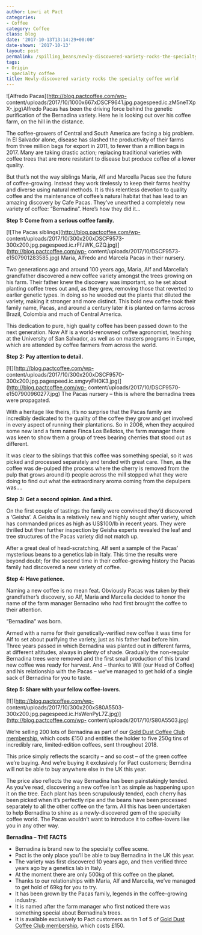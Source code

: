 ```yaml
---
author: Lowri at Pact
categories:
- Coffee
category: Coffee
class: blog
date: '2017-10-13T13:14:29+00:00'
date-shown: '2017-10-13'
layout: post
permalink: /spilling_beans/newly-discovered-variety-rocks-the-specialty-coffee-world
tags:
- Origin
- specialty coffee
title: Newly-discovered variety rocks the specialty coffee world
---
```


![Alfredo Pacas](http://blog.pactcoffee.com/wp-
content/uploads/2017/10/1000x667xDSCF9641.jpg.pagespeed.ic.zM5neTXpX-.jpg)Alfredo
Pacas has been the driving force behind the genetic purification of the
Bernadina variety. Here he is looking out over his coffee farm, on the hill in
the distance.

The coffee-growers of Central and South America are facing a big problem. In
El Salvador alone, disease has slashed the productivity of their farms from
three million bags for export in 2011, to fewer than a million bags in 2017.
Many are taking drastic action; replacing traditional varieties with coffee
trees that are more resistant to disease but produce coffee of a lower
quality.

But that’s not the way siblings Maria, Alf and Marcella Pacas see the future
of coffee-growing. Instead they work tirelessly to keep their farms healthy
and diverse using natural methods. It is this relentless devotion to quality
coffee and the maintenance of coffee’s natural habitat that has lead to an
amazing discovery by Cafe Pacas. They’ve unearthed a completely new variety of
coffee: “Bernadina”. Here’s how they did it…

**Step 1: Come from a serious coffee family.**

[![The Pacas siblings](http://blog.pactcoffee.com/wp-
content/uploads/2017/10/300x200xDSCF9573-300x200.jpg.pagespeed.ic.rFfJWK_GZQ.jpg)](http://blog.pactcoffee.com/wp-
content/uploads/2017/10/DSCF9573-e1507901283585.jpg) Maria, Alfredo and
Marcela Pacas in their nursery.

Two generations ago and around 100 years ago, Maria, Alf and Marcella’s
grandfather discovered a new coffee variety amongst the trees growing on his
farm. Their father knew the discovery was important, so he set about planting
coffee trees out and, as they grew, removing those that reverted to earlier
genetic types. In doing so he weeded out the plants that diluted the variety,
making it stronger and more distinct. This bold new coffee took their family
name, Pacas, and around a century later it is planted on farms across Brazil,
Colombia and much of Central America.

This dedication to pure, high quality coffee has been passed down to the next
generation. Now Alf is a world-renowned coffee agronomist, teaching at the
University of San Salvador, as well as on masters programs in Europe, which
are attended by coffee farmers from across the world.

**Step 2: Pay attention to detail.**

[![](http://blog.pactcoffee.com/wp-
content/uploads/2017/10/300x200xDSCF9570-300x200.jpg.pagespeed.ic.smgvyFH0K3.jpg)](http://blog.pactcoffee.com/wp-
content/uploads/2017/10/DSCF9570-e1507900960277.jpg) The Pacas nursery – this
is where the bernadina trees were propagated.

With a heritage like theirs, it’s no surprise that the Pacas family are
incredibly dedicated to the quality of the coffee they grow and get involved
in every aspect of running their plantations. So in 2006, when they acquired
some new land a farm name Finca Los Bellotos, the farm manager there was keen
to show them a group of trees bearing cherries that stood out as different.

It was clear to the siblings that this coffee was something special, so it was
picked and processed separately and tended with great care. Then, as the
coffee was de-pulped (the process where the cherry is removed from the pulp
that grows around it) people across the mill stopped what they were doing to
find out what the extraordinary aroma coming from the depulpers was….

**Step 3: Get a second opinion. And a third.**

On the first couple of tastings the family were convinced they’d discovered a
‘Geisha’. A Geisha is a relatively new and highly sought after variety, which
has commanded prices as high as US$100/lb in recent years. They were thrilled
but then further inspection by Geisha experts revealed the leaf and tree
structures of the Pacas variety did not match up.

After a great deal of head-scratching, Alf sent a sample of the Pacas’
mysterious beans to a genetics lab in Italy. This time the results were beyond
doubt; for the second time in their coffee-growing history the Pacas family
had discovered a new variety of coffee.

**Step 4: Have patience.**

Naming a new coffee is no mean feat. Obviously Pacas was taken by their
grandfather’s discovery, so Alf, Maria and Marcella decided to honor the name
of the farm manager Bernadino who had first brought the coffee to their
attention.

“Bernadina” was born.

Armed with a name for their genetically-verified new coffee it was time for
Alf to set about purifying the variety, just as his father had before him.
Three years passed in which Bernadina was planted out in different farms, at
different altitudes, always in plenty of shade. Gradually the non-regular
Bernadina trees were removed and the first small production of this brand new
coffee was ready for harvest. And – thanks to Will (our Head of Coffee) and
his relationship with the Pacas – we’ve managed to get hold of a single sack
of Bernadina for you to taste.

**Step 5: Share with your fellow coffee-lovers.**

[![](http://blog.pactcoffee.com/wp-
content/uploads/2017/10/300x200xS80A5503-300x200.jpg.pagespeed.ic.HsWenPyL7Z.jpg)](http://blog.pactcoffee.com/wp-
content/uploads/2017/10/S80A5503.jpg)

We’re selling 200 lots of Bernadina as part of our [Gold Dust Coffee Club
membership](https://www.pactcoffee.com/shop/gold-dust-coffee-club-ticket),
which costs £150 and entitles the holder to five 250g tins of incredibly rare,
limited-edition coffees, sent throughout 2018.

This price simply reflects the scarcity – and so cost – of the green coffee
we’re buying. And we’re buying it exclusively for Pact customers; Berndina
will not be able to buy anywhere else in the UK this year.

The price also reflects the way Bernadina has been painstakingly tended. As
you’ve read, discovering a new coffee isn’t as simple as happening upon it on
the tree. Each plant has been scrupulously tended, each cherry has been picked
when it’s perfectly ripe and the beans have been processed separately to all
the other coffee on the farm. All this has been undertaken to help Bernadina
to shine as a newly-discovered gem of the specialty coffee world. The Pacas
wouldn’t want to introduce it to coffee-lovers like you in any other way.

**Bernadina – THE FACTS**

  * Bernadina is brand new to the specialty coffee scene.
  * Pact is the only place you’ll be able to buy Bernadina in the UK this year.
  * The variety was first discovered 10 years ago, and then verified three years ago by a genetics lab in Italy.
  * At the moment there are only 500kg of this coffee on the planet.
  * Thanks to our relationships with Maria, Alf and Marcella, we’ve managed to get hold of 69kg for you to try.
  * It has been grown by the Pacas family, legends in the coffee-growing industry.
  * It is named after the farm manager who first noticed there was something special about Bernadina’s trees.
  * It is available exclusively to Pact customers as tin 1 of 5 of [Gold Dust Coffee Club membership](https://www.pactcoffee.com/shop/gold-dust-coffee-club-ticket), which costs £150.